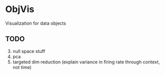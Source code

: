 # ObjVis
 Visualization for data objects

## TODO
3. null space stuff
4. pca
5. targeted dim reduction (explain variance in firing rate through context, not time)
